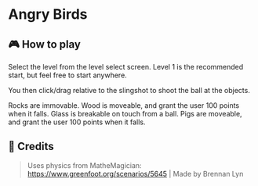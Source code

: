 # Angry Birds

## 🎮 How to play
Select the level from the level select screen. Level 1 is the recommended start, but feel free to start anywhere.

You then click/drag relative to the slingshot to shoot the ball at the objects.

Rocks are immovable.
Wood is moveable, and grant the user 100 points when it falls.
Glass is breakable on touch from a ball.
Pigs are moveable, and grant the user 100 points when it falls.


## 🏢 Credits 
> Uses physics from MatheMagician: https://www.greenfoot.org/scenarios/5645 | Made by Brennan Lyn
